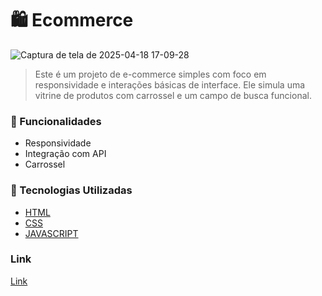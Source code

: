# 🛍️ Ecommerce
![Captura de tela de 2025-04-18 17-09-28](https://github.com/user-attachments/assets/65187ce3-f4a8-467f-8d56-d6abc963fbef)
> Este é um projeto de e-commerce simples com foco em responsividade e interações básicas de interface. Ele simula uma vitrine de produtos com carrossel e um campo de busca funcional.

### 🚀 Funcionalidades
- Responsividade
- Integração com API 
- Carrossel
###  🧰 Tecnologias Utilizadas
- [HTML](https://developer.mozilla.org/pt-BR/docs/Web/HTML)
- [CSS](https://developer.mozilla.org/pt-BR/docs/Web/CSS)
- [JAVASCRIPT](https://developer.mozilla.org/pt-BR/docs/Web/JavaScript)
  
### Link
[Link](https://ecommerce-e482wqd7u-amandaluizafreitas-projects.vercel.app/)
